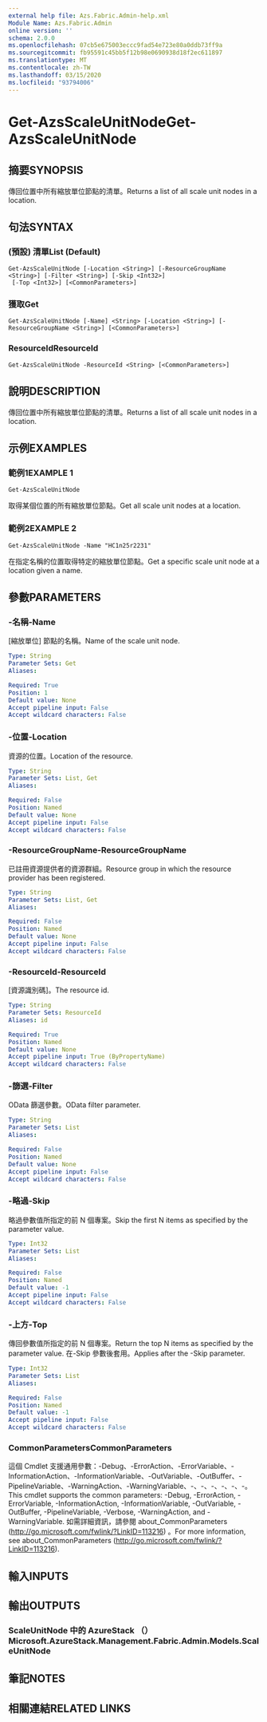 ```yaml
---
external help file: Azs.Fabric.Admin-help.xml
Module Name: Azs.Fabric.Admin
online version: ''
schema: 2.0.0
ms.openlocfilehash: 07cb5e675003eccc9fad54e723e80a0ddb73ff9a
ms.sourcegitcommit: fb95591c45bb5f12b98e0690938d18f2ec611897
ms.translationtype: MT
ms.contentlocale: zh-TW
ms.lasthandoff: 03/15/2020
ms.locfileid: "93794006"
---
```

# <span data-ttu-id="01003-101">Get-AzsScaleUnitNode</span><span class="sxs-lookup"><span data-stu-id="01003-101">Get-AzsScaleUnitNode</span></span>

## <span data-ttu-id="01003-102">摘要</span><span class="sxs-lookup"><span data-stu-id="01003-102">SYNOPSIS</span></span>
<span data-ttu-id="01003-103">傳回位置中所有縮放單位節點的清單。</span><span class="sxs-lookup"><span data-stu-id="01003-103">Returns a list of all scale unit nodes in a location.</span></span>

## <span data-ttu-id="01003-104">句法</span><span class="sxs-lookup"><span data-stu-id="01003-104">SYNTAX</span></span>

### <span data-ttu-id="01003-105"> (預設) 清單</span><span class="sxs-lookup"><span data-stu-id="01003-105">List (Default)</span></span>
```
Get-AzsScaleUnitNode [-Location <String>] [-ResourceGroupName <String>] [-Filter <String>] [-Skip <Int32>]
 [-Top <Int32>] [<CommonParameters>]
```

### <span data-ttu-id="01003-106">獲取</span><span class="sxs-lookup"><span data-stu-id="01003-106">Get</span></span>
```
Get-AzsScaleUnitNode [-Name] <String> [-Location <String>] [-ResourceGroupName <String>] [<CommonParameters>]
```

### <span data-ttu-id="01003-107">ResourceId</span><span class="sxs-lookup"><span data-stu-id="01003-107">ResourceId</span></span>
```
Get-AzsScaleUnitNode -ResourceId <String> [<CommonParameters>]
```

## <span data-ttu-id="01003-108">說明</span><span class="sxs-lookup"><span data-stu-id="01003-108">DESCRIPTION</span></span>
<span data-ttu-id="01003-109">傳回位置中所有縮放單位節點的清單。</span><span class="sxs-lookup"><span data-stu-id="01003-109">Returns a list of all scale unit nodes in a location.</span></span>

## <span data-ttu-id="01003-110">示例</span><span class="sxs-lookup"><span data-stu-id="01003-110">EXAMPLES</span></span>

### <span data-ttu-id="01003-111">範例1</span><span class="sxs-lookup"><span data-stu-id="01003-111">EXAMPLE 1</span></span>
```
Get-AzsScaleUnitNode
```

<span data-ttu-id="01003-112">取得某個位置的所有縮放單位節點。</span><span class="sxs-lookup"><span data-stu-id="01003-112">Get all scale unit nodes at a location.</span></span>

### <span data-ttu-id="01003-113">範例2</span><span class="sxs-lookup"><span data-stu-id="01003-113">EXAMPLE 2</span></span>
```
Get-AzsScaleUnitNode -Name "HC1n25r2231"
```

<span data-ttu-id="01003-114">在指定名稱的位置取得特定的縮放單位節點。</span><span class="sxs-lookup"><span data-stu-id="01003-114">Get a specific scale unit node at a location given a name.</span></span>

## <span data-ttu-id="01003-115">參數</span><span class="sxs-lookup"><span data-stu-id="01003-115">PARAMETERS</span></span>

### <span data-ttu-id="01003-116">-名稱</span><span class="sxs-lookup"><span data-stu-id="01003-116">-Name</span></span>
<span data-ttu-id="01003-117">[縮放單位] 節點的名稱。</span><span class="sxs-lookup"><span data-stu-id="01003-117">Name of the scale unit node.</span></span>

```yaml
Type: String
Parameter Sets: Get
Aliases:

Required: True
Position: 1
Default value: None
Accept pipeline input: False
Accept wildcard characters: False
```

### <span data-ttu-id="01003-118">-位置</span><span class="sxs-lookup"><span data-stu-id="01003-118">-Location</span></span>
<span data-ttu-id="01003-119">資源的位置。</span><span class="sxs-lookup"><span data-stu-id="01003-119">Location of the resource.</span></span>

```yaml
Type: String
Parameter Sets: List, Get
Aliases:

Required: False
Position: Named
Default value: None
Accept pipeline input: False
Accept wildcard characters: False
```

### <span data-ttu-id="01003-120">-ResourceGroupName</span><span class="sxs-lookup"><span data-stu-id="01003-120">-ResourceGroupName</span></span>
<span data-ttu-id="01003-121">已註冊資源提供者的資源群組。</span><span class="sxs-lookup"><span data-stu-id="01003-121">Resource group in which the resource provider has been registered.</span></span>

```yaml
Type: String
Parameter Sets: List, Get
Aliases:

Required: False
Position: Named
Default value: None
Accept pipeline input: False
Accept wildcard characters: False
```

### <span data-ttu-id="01003-122">-ResourceId</span><span class="sxs-lookup"><span data-stu-id="01003-122">-ResourceId</span></span>
<span data-ttu-id="01003-123">[資源識別碼]。</span><span class="sxs-lookup"><span data-stu-id="01003-123">The resource id.</span></span>

```yaml
Type: String
Parameter Sets: ResourceId
Aliases: id

Required: True
Position: Named
Default value: None
Accept pipeline input: True (ByPropertyName)
Accept wildcard characters: False
```

### <span data-ttu-id="01003-124">-篩選</span><span class="sxs-lookup"><span data-stu-id="01003-124">-Filter</span></span>
<span data-ttu-id="01003-125">OData 篩選參數。</span><span class="sxs-lookup"><span data-stu-id="01003-125">OData filter parameter.</span></span>

```yaml
Type: String
Parameter Sets: List
Aliases:

Required: False
Position: Named
Default value: None
Accept pipeline input: False
Accept wildcard characters: False
```

### <span data-ttu-id="01003-126">-略過</span><span class="sxs-lookup"><span data-stu-id="01003-126">-Skip</span></span>
<span data-ttu-id="01003-127">略過參數值所指定的前 N 個專案。</span><span class="sxs-lookup"><span data-stu-id="01003-127">Skip the first N items as specified by the parameter value.</span></span>

```yaml
Type: Int32
Parameter Sets: List
Aliases:

Required: False
Position: Named
Default value: -1
Accept pipeline input: False
Accept wildcard characters: False
```

### <span data-ttu-id="01003-128">-上方</span><span class="sxs-lookup"><span data-stu-id="01003-128">-Top</span></span>
<span data-ttu-id="01003-129">傳回參數值所指定的前 N 個專案。</span><span class="sxs-lookup"><span data-stu-id="01003-129">Return the top N items as specified by the parameter value.</span></span>
<span data-ttu-id="01003-130">在-Skip 參數後套用。</span><span class="sxs-lookup"><span data-stu-id="01003-130">Applies after the -Skip parameter.</span></span>

```yaml
Type: Int32
Parameter Sets: List
Aliases:

Required: False
Position: Named
Default value: -1
Accept pipeline input: False
Accept wildcard characters: False
```

### <span data-ttu-id="01003-131">CommonParameters</span><span class="sxs-lookup"><span data-stu-id="01003-131">CommonParameters</span></span>
<span data-ttu-id="01003-132">這個 Cmdlet 支援通用參數：-Debug、-ErrorAction、-ErrorVariable、-InformationAction、-InformationVariable、-OutVariable、-OutBuffer、-PipelineVariable、-WarningAction、-WarningVariable、-、-、-、-、-、-。</span><span class="sxs-lookup"><span data-stu-id="01003-132">This cmdlet supports the common parameters: -Debug, -ErrorAction, -ErrorVariable, -InformationAction, -InformationVariable, -OutVariable, -OutBuffer, -PipelineVariable, -Verbose, -WarningAction, and -WarningVariable.</span></span> <span data-ttu-id="01003-133">如需詳細資訊，請參閱 about_CommonParameters (http://go.microsoft.com/fwlink/?LinkID=113216) 。</span><span class="sxs-lookup"><span data-stu-id="01003-133">For more information, see about_CommonParameters (http://go.microsoft.com/fwlink/?LinkID=113216).</span></span>

## <span data-ttu-id="01003-134">輸入</span><span class="sxs-lookup"><span data-stu-id="01003-134">INPUTS</span></span>

## <span data-ttu-id="01003-135">輸出</span><span class="sxs-lookup"><span data-stu-id="01003-135">OUTPUTS</span></span>

### <span data-ttu-id="01003-136">ScaleUnitNode 中的 AzureStack （）</span><span class="sxs-lookup"><span data-stu-id="01003-136">Microsoft.AzureStack.Management.Fabric.Admin.Models.ScaleUnitNode</span></span>

## <span data-ttu-id="01003-137">筆記</span><span class="sxs-lookup"><span data-stu-id="01003-137">NOTES</span></span>

## <span data-ttu-id="01003-138">相關連結</span><span class="sxs-lookup"><span data-stu-id="01003-138">RELATED LINKS</span></span>
